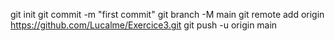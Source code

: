 git init
git commit -m "first commit" 
git branch -M main
git remote add origin https://github.com/Lucalme/Exercice3.git
git push -u origin main